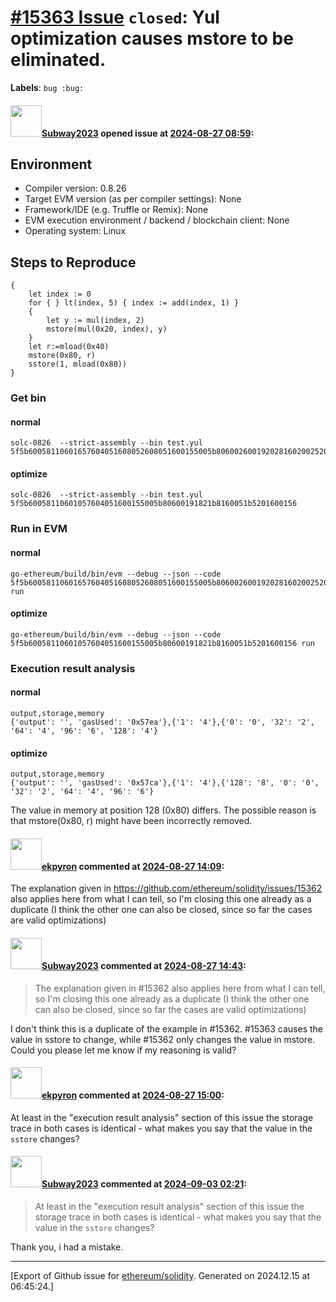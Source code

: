 # [\#15363 Issue](https://github.com/ethereum/solidity/issues/15363) `closed`: Yul optimization causes mstore to be eliminated.
**Labels**: `bug :bug:`


#### <img src="https://avatars.githubusercontent.com/u/147013944?v=4" width="50">[Subway2023](https://github.com/Subway2023) opened issue at [2024-08-27 08:59](https://github.com/ethereum/solidity/issues/15363):

## Environment

- Compiler version: 0.8.26
- Target EVM version (as per compiler settings): None
- Framework/IDE (e.g. Truffle or Remix): None 
- EVM execution environment / backend / blockchain client: None
- Operating system: Linux

## Steps to Reproduce
```solidity
{
    let index := 0
    for { } lt(index, 5) { index := add(index, 1) }
    {
        let y := mul(index, 2)
        mstore(mul(0x20, index), y)
    }
    let r:=mload(0x40)
    mstore(0x80, r)
    sstore(1, mload(0x80))
}
```
### Get bin
#### normal
```
solc-0826  --strict-assembly --bin test.yul
5f5b60058110601657604051608052608051600155005b80600260019202816020025201600156
```
#### optimize
```
solc-0826  --strict-assembly --bin test.yul
5f5b60058110601057604051600155005b80600191821b8160051b5201600156
```
### Run in EVM
#### normal
```
go-ethereum/build/bin/evm --debug --json --code 5f5b60058110601657604051608052608051600155005b80600260019202816020025201600156 run
```
#### optimize
```
go-ethereum/build/bin/evm --debug --json --code 5f5b60058110601057604051600155005b80600191821b8160051b5201600156 run
```
### Execution result analysis
#### normal
```
output,storage,memory
{'output': '', 'gasUsed': '0x57ea'},{'1': '4'},{'0': '0', '32': '2', '64': '4', '96': '6', '128': '4'}
```
#### optimize
```
output,storage,memory
{'output': '', 'gasUsed': '0x57ca'},{'1': '4'},{'128': '8', '0': '0', '32': '2', '64': '4', '96': '6'}
```
The value in memory at position 128 (0x80) differs. The possible reason is that mstore(0x80, r) might have been incorrectly removed.

#### <img src="https://avatars.githubusercontent.com/u/1347491?v=4" width="50">[ekpyron](https://github.com/ekpyron) commented at [2024-08-27 14:09](https://github.com/ethereum/solidity/issues/15363#issuecomment-2312681676):

The explanation given in https://github.com/ethereum/solidity/issues/15362 also applies here from what I can tell, so I'm closing this one already as a duplicate (I think the other one can also be closed, since so far the cases are valid optimizations)

#### <img src="https://avatars.githubusercontent.com/u/147013944?v=4" width="50">[Subway2023](https://github.com/Subway2023) commented at [2024-08-27 14:43](https://github.com/ethereum/solidity/issues/15363#issuecomment-2312767371):

> The explanation given in #15362 also applies here from what I can tell, so I'm closing this one already as a duplicate (I think the other one can also be closed, since so far the cases are valid optimizations)

I don't think this is a duplicate of the example in #15362. #15363 causes the value in sstore to change, while #15362 only changes the value in mstore. Could you please let me know if my reasoning is valid?

#### <img src="https://avatars.githubusercontent.com/u/1347491?v=4" width="50">[ekpyron](https://github.com/ekpyron) commented at [2024-08-27 15:00](https://github.com/ethereum/solidity/issues/15363#issuecomment-2312807588):

At least in the "execution result analysis" section of this issue the storage trace in both cases is identical - what makes you say that the value in the ``sstore`` changes?

#### <img src="https://avatars.githubusercontent.com/u/147013944?v=4" width="50">[Subway2023](https://github.com/Subway2023) commented at [2024-09-03 02:21](https://github.com/ethereum/solidity/issues/15363#issuecomment-2325481588):

> At least in the "execution result analysis" section of this issue the storage trace in both cases is identical - what makes you say that the value in the `sstore` changes?

Thank you, i had a mistake.


-------------------------------------------------------------------------------



[Export of Github issue for [ethereum/solidity](https://github.com/ethereum/solidity). Generated on 2024.12.15 at 06:45:24.]
